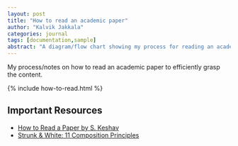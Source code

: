 ```yaml
---
layout: post
title: "How to read an academic paper"
author: "Kalvik Jakkala"
categories: journal
tags: [documentation,sample]
abstract: "A diagram/flow chart showing my process for reading an academic paper."
---
```


My process/notes on how to read an academic paper to efficiently grasp the content. 

{% include how-to-read.html %}


## Important Resources
* [How to Read a Paper by S. Keshav](https://web.stanford.edu/class/ee384m/Handouts/HowtoReadPaper.pdf)
* [Strunk & White: 11 Composition Principles](https://www.writingclasses.com/toolbox/tips-masters/strunk-white-11-composition-principles)
